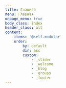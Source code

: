 ```yaml
---
title: Главная
menu: Главная
onpage_menu: true
body_class: index
header_class: alt
content:
    items: '@self.modular'
    order:
        by: default
        dir: asc
        custom:
            - _slider
            - _welcome
            - _blog
            - _groups
            - _footer
---
```



